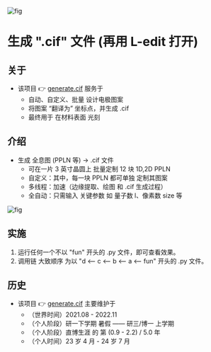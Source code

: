 <!-- ![fig](https://raw.githubusercontent.com/ChenZhu-Xie/generate.cif/master/img/cover1.png "生成 晶圆级 单个『1 维 PPLN』的 .cif 文件") -->
![fig](https://gitee.com/ChenZhu-Xie/generate.cif/raw/master/img/cover1.png "生成 晶圆级 单个『1 维 PPLN』的 .cif 文件")

# 生成 ".cif" 文件 (再用 L-edit 打开)

## 关于
* 该项目 👉 [generate.cif](https://gitee.com/ChenZhu-Xie/generate.cif) 服务于
    * 自动、自定义、批量 设计电极图案
    * 将图案 “翻译为” 坐标点，并生成 .cif
    * 最终用于 在材料表面 光刻

## 介绍
* 生成 全息图 (PPLN 等) → .cif 文件
    * 可在一片 3 英寸晶圆上 批量定制 12 块 1D,2D PPLN
    * 自定义：其中，每一块 PPLN 都可单独 定制其图案
    * 多线程：加速（边缘提取、绘图 和 .cif 生成过程）
    * 全自动：只需输入 关键参数 如 量子数 l、像素数 size 等

<!-- ![fig](https://raw.githubusercontent.com/ChenZhu-Xie/generate.cif/master/img/cover2.png "直接生成 晶圆级『12 个不同的 1、2 维 PPLN 阵列』的 .cif 文件") -->
![fig](https://gitee.com/ChenZhu-Xie/generate.cif/raw/master/img/cover2.png "生成 晶圆级 单个『1 维 PPLN』的 .cif 文件")

## 实施
1. 运行任何一个不以 "fun" 开头的 .py 文件，即可查看效果。
2. 调用链 大致顺序 为以 "d <-- c <-- b <-- a <-- fun" 开头的 .py 文件。

## 历史
* 该项目 👉 [generate.cif](https://gitee.com/ChenZhu-Xie/generate.cif) 主要维护于
    * （世界时间）2021.08 - 2022.11
    * （个人阶段）研一下学期 暑假 —— 研三/博一 上学期
    * （个人阶段）直博生涯 的 第 (0.9 - 2.2) / 5.0 年
    * （个人时间）23 岁 4 月 - 24 岁 7 月

<!-- ## 软件架构
软件架构说明


## 安装教程

1.  xxxx
2.  xxxx
3.  xxxx

## 使用说明

1.  xxxx
2.  xxxx
3.  xxxx

## 参与贡献

1.  Fork 本仓库
2.  新建 Feat_xxx 分支
3.  提交代码
4.  新建 Pull Request


## 特技

1.  使用 Readme\_XXX.md 来支持不同的语言，例如 Readme\_en.md, Readme\_zh.md
2.  Gitee 官方博客 [blog.gitee.com](https://blog.gitee.com)
3.  你可以 [https://gitee.com/explore](https://gitee.com/explore) 这个地址来了解 Gitee 上的优秀开源项目
4.  [GVP](https://gitee.com/gvp) 全称是 Gitee 最有价值开源项目，是综合评定出的优秀开源项目
5.  Gitee 官方提供的使用手册 [https://gitee.com/help](https://gitee.com/help)
6.  Gitee 封面人物是一档用来展示 Gitee 会员风采的栏目 [https://gitee.com/gitee-stars/](https://gitee.com/gitee-stars/) -->
